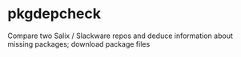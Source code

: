 pkgdepcheck
===========

Compare two Salix / Slackware repos and deduce information about missing packages; download package files
